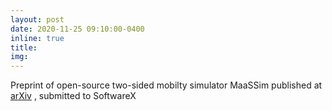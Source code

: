 ```yaml
---
layout: post
date: 2020-11-25 09:10:00-0400
inline: true
title:
img:
---
```


Preprint of open-source two-sided mobilty simulator MaaSSim published at [arXiv](https://arxiv.org/abs/2011.12827) , submitted to SoftwareX
